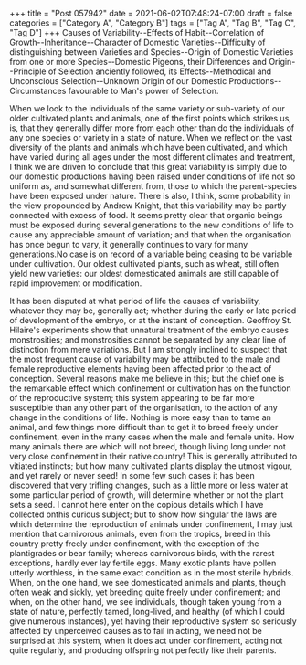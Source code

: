 +++
title = "Post 057942"
date = 2021-06-02T07:48:24-07:00
draft = false
categories = ["Category A", "Category B"]
tags = ["Tag A", "Tag B", "Tag C", "Tag D"]
+++
Causes of Variability--Effects of Habit--Correlation of Growth--Inheritance--Character of Domestic Varieties--Difficulty of distinguishing between Varieties and Species--Origin of Domestic Varieties from one or more Species--Domestic Pigeons, their Differences and Origin--Principle of Selection anciently followed, its Effects--Methodical and Unconscious Selection--Unknown Origin of our Domestic Productions--Circumstances favourable to Man's power of Selection.

When we look to the individuals of the same variety or sub-variety of our older cultivated plants and animals, one of the first points which strikes us, is, that they generally differ more from each other than do the individuals of any one species or variety in a state of nature. When we reflect on the vast diversity of the plants and animals which have been cultivated, and which have varied during all ages under the most different climates and treatment, I think we are driven to conclude that this great variability is simply due to our domestic productions having been raised under conditions of life not so uniform as, and somewhat different from, those to which the parent-species have been exposed under nature. There is also, I think, some probability in the view propounded by Andrew Knight, that this variability may be partly connected with excess of food. It seems pretty clear that organic beings must be exposed during several generations to the new conditions of life to cause any appreciable amount of variation; and that when the organisation has once begun to vary, it generally continues to vary for many generations.No case is on record of a variable being ceasing to be variable under cultivation. Our oldest cultivated plants, such as wheat, still often yield new varieties: our oldest domesticated animals are still capable of rapid improvement or modification.

It has been disputed at what period of life the causes of variability, whatever they may be, generally act; whether during the early or late period of development of the embryo, or at the instant of conception. Geoffroy St. Hilaire's experiments show that unnatural treatment of the embryo causes monstrosities; and monstrosities cannot be separated by any clear line of distinction from mere variations. But I am strongly inclined to suspect that the most frequent cause of variability may be attributed to the male and female reproductive elements having been affected prior to the act of conception. Several reasons make me believe in this; but the chief one is the remarkable effect which confinement or cultivation has on the function of the reproductive system; this system appearing to be far more susceptible than any other part of the organisation, to the action of any change in the conditions of life. Nothing is more easy than to tame an animal, and few things more difficult than to get it to breed freely under confinement, even in the many cases when the male and female unite. How many animals there are which will not breed, though living long under not very close confinement in their native country! This is generally attributed to vitiated instincts; but how many cultivated plants display the utmost vigour, and yet rarely or never seed! In some few such cases it has been discovered that very trifling changes, such as a little more or less water at some particular period of growth, will determine whether or not the plant sets a seed. I cannot here enter on the copious details which I have collected onthis curious subject; but to show how singular the laws are which determine the reproduction of animals under confinement, I may just mention that carnivorous animals, even from the tropics, breed in this country pretty freely under confinement, with the exception of the plantigrades or bear family; whereas carnivorous birds, with the rarest exceptions, hardly ever lay fertile eggs. Many exotic plants have pollen utterly worthless, in the same exact condition as in the most sterile hybrids. When, on the one hand, we see domesticated animals and plants, though often weak and sickly, yet breeding quite freely under confinement; and when, on the other hand, we see individuals, though taken young from a state of nature, perfectly tamed, long-lived, and healthy (of which I could give numerous instances), yet having their reproductive system so seriously affected by unperceived causes as to fail in acting, we need not be surprised at this system, when it does act under confinement, acting not quite regularly, and producing offspring not perfectly like their parents.
